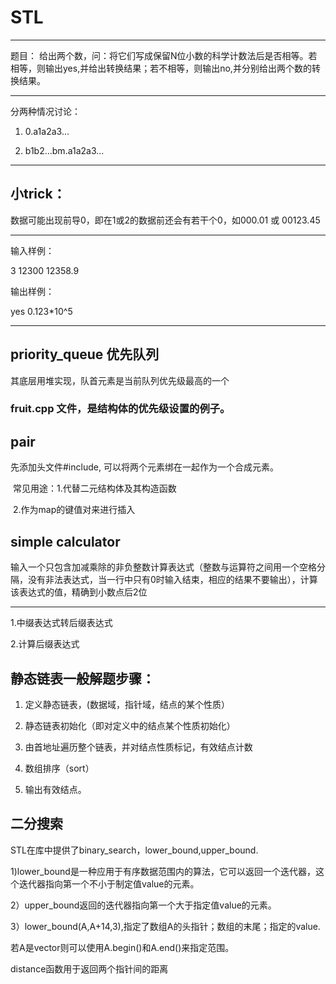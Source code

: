 # STL
***
题目： 给出两个数，问：将它们写成保留N位小数的科学计数法后是否相等。若相等，则输出yes,并给出转换结果；若不相等，则输出no,并分别给出两个数的转换结果。
***
分两种情况讨论：  

1. 0.a1a2a3...  

2. b1b2...bm.a1a2a3...
***

## 小trick：   

数据可能出现前导0，即在1或2的数据前还会有若干个0，如000.01 或 00123.45
***
输入样例：  

3 12300 12358.9  

输出样例：  

yes 0.123*10^5
***
## priority_queue 优先队列
其底层用堆实现，队首元素是当前队列优先级最高的一个
### fruit.cpp 文件，是结构体的优先级设置的例子。
## pair
先添加头文件#include<utility>, 可以将两个元素绑在一起作为一个合成元素。  
  
  常见用途：1.代替二元结构体及其构造函数  
  
  2.作为map的键值对来进行插入
## simple calculator
输入一个只包含加减乘除的非负整数计算表达式（整数与运算符之间用一个空格分隔，没有非法表达式，当一行中只有0时输入结束，相应的结果不要输出），计算该表达式的值，精确到小数点后2位
***
1.中缀表达式转后缀表达式  

2.计算后缀表达式

## 静态链表一般解题步骤：
1. 定义静态链表，(数据域，指针域，结点的某个性质）  

2. 静态链表初始化（即对定义中的结点某个性质初始化）

3. 由首地址遍历整个链表，并对结点性质标记，有效结点计数  

4. 数组排序（sort）  

5. 输出有效结点。  

## 二分搜索
STL在库中提供了binary_search，lower_bound,upper_bound.  

1)lower_bound是一种应用于有序数据范围内的算法，它可以返回一个迭代器，这个迭代器指向第一个不小于制定值value的元素。  

2）upper_bound返回的迭代器指向第一个大于指定值value的元素。  

3）lower_bound(A,A+14,3),指定了数组A的头指针；数组的末尾；指定的value.  

若A是vector则可以使用A.begin()和A.end()来指定范围。  

distance函数用于返回两个指针间的距离
